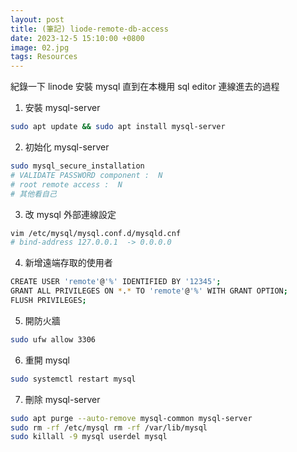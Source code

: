 ```yaml
---
layout: post
title: (筆記) liode-remote-db-access
date: 2023-12-5 15:10:00 +0800
image: 02.jpg
tags: Resources
---
```


紀錄一下 linode 安裝 mysql 直到在本機用 sql editor 連線進去的過程

1. 安裝 mysql-server

```bash
sudo apt update && sudo apt install mysql-server
```

2. 初始化 mysql-server

```bash
sudo mysql_secure_installation
# VALIDATE PASSWORD component :  N
# root remote access :  N
# 其他看自己
```

3. 改 mysql 外部連線設定

```bash
vim /etc/mysql/mysql.conf.d/mysqld.cnf
# bind-address 127.0.0.1  -> 0.0.0.0
```

4. 新增遠端存取的使用者

```bash
CREATE USER 'remote'@'%' IDENTIFIED BY '12345';
GRANT ALL PRIVILEGES ON *.* TO 'remote'@'%' WITH GRANT OPTION;
FLUSH PRIVILEGES;
```

5. 開防火牆

```bash
sudo ufw allow 3306
```

6. 重開 mysql

```bash
sudo systemctl restart mysql
```

7. 刪除 mysql-server

```bash
sudo apt purge --auto-remove mysql-common mysql-server
sudo rm -rf /etc/mysql rm -rf /var/lib/mysql
sudo killall -9 mysql userdel mysql
```
